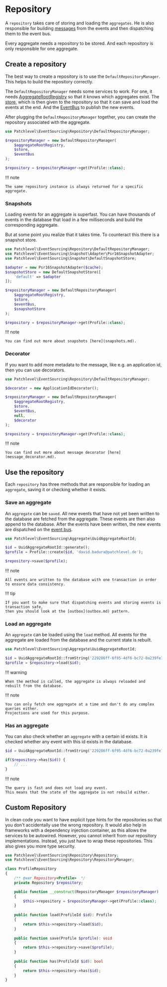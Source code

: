 # Repository

A `repository` takes care of storing and loading the `aggregates`.
He is also responsible for building [messages](event_bus.md) from the events and then dispatching them to the event bus.

Every aggregate needs a repository to be stored. 
And each repository is only responsible for one aggregate.

## Create a repository

The best way to create a repository is to use the `DefaultRepositoryManager`.
This helps to build the repository correctly.

The `DefaultRepositoryManager` needs some services to work. 
For one, it needs [AggregateRootRegistry](aggregate.md#aggregate-root-registry) so that it knows which aggregates exist. 
The [store](store.md), which is then given to the repository so that it can save and load the events at the end. 
And the [EventBus](event_bus.md) to publish the new events.

After plugging the `DefaultRepositoryManager` together, you can create the repository associated with the aggregate.

```php
use Patchlevel\EventSourcing\Repository\DefaultRepositoryManager;

$repositoryManager = new DefaultRepositoryManager(
    $aggregateRootRegistry,
    $store,
    $eventBus
);

$repository = $repositoryManager->get(Profile::class);
```

!!! note

    The same repository instance is always returned for a specific aggregate.

### Snapshots

Loading events for an aggregate is superfast. 
You can have thousands of events in the database that load in a few milliseconds and build the corresponding aggregate.

But at some point you realize that it takes time. To counteract this there is a snapshot store.

```php
use Patchlevel\EventSourcing\Repository\DefaultRepositoryManager;
use Patchlevel\EventSourcing\Snapshot\Adapter\Psr16SnapshotAdapter;
use Patchlevel\EventSourcing\Snapshot\DefaultSnapshotStore;

$adapter = new Psr16SnapshotAdapter($cache);
$snapshotStore = new DefaultSnapshotStore([
    'default' => $adapter
]);

$repositoryManager = new DefaultRepositoryManager(
    $aggregateRootRegistry,
    $store,
    $eventBus,
    $snapshotStore
);

$repository = $repositoryManager->get(Profile::class);
```

!!! note

    You can find out more about snapshots [here](snapshots.md).

### Decorator

If you want to add more metadata to the message, like e.g. an application id, then you can use decorators.

```php
use Patchlevel\EventSourcing\Repository\DefaultRepositoryManager;

$decorator = new ApplicationIdDecorator();

$repositoryManager = new DefaultRepositoryManager(
    $aggregateRootRegistry,
    $store,
    $eventBus,
    null,
    $decorator
);

$repository = $repositoryManager->get(Profile::class);
```

!!! note

    You can find out more about message decorator [here](message_decorator.md).

## Use the repository

Each `repository` has three methods that are responsible for loading an `aggregate`, 
saving it or checking whether it exists.

### Save an aggregate

An `aggregate` can be `saved`. 
All new events that have not yet been written to the database are fetched from the aggregate. 
These events are then also append to the database. 
After the events have been written, 
the new events are dispatched on the [event bus](./event_bus.md).

```php
use Patchlevel\EventSourcing\Aggregate\UuidAggregateRootId;

$id = UuidAggregateRootId::generate();
$profile = Profile::create($id, 'david.badura@patchlevel.de');

$repository->save($profile);
```

!!! note

    All events are written to the database with one transaction in order to ensure data consistency.

!!! tip

    If you want to make sure that dispatching events and storing events is transaction safe, 
    then you should look at the [outbox](outbox.md) pattern.

### Load an aggregate

An `aggregate` can be loaded using the `load` method. 
All events for the aggregate are loaded from the database and the current state is rebuilt.

```php
use Patchlevel\EventSourcing\Aggregate\UuidAggregateRootId;

$id = UuidAggregateRootId::fromString('229286ff-6f95-4df6-bc72-0a239fe7b284');
$profile = $repository->load($id);
```

!!! warning

    When the method is called, the aggregate is always reloaded and rebuilt from the database.

!!! note

    You can only fetch one aggregate at a time and don't do any complex queries either. 
    Projections are used for this purpose.

### Has an aggregate

You can also check whether an `aggregate` with a certain id exists. 
It is checked whether any event with this id exists in the database.

```php
$id = UuidAggregateRootId::fromString('229286ff-6f95-4df6-bc72-0a239fe7b284');

if($repository->has($id)) {
    // ...
}
```

!!! note

    The query is fast and does not load any event. 
    This means that the state of the aggregate is not rebuild either.

## Custom Repository

In clean code you want to have explicit type hints for the repositories
so that you don't accidentally use the wrong repository.
It would also help in frameworks with a dependency injection container,
as this allows the services to be autowired.
However, you cannot inherit from our repository implementations.
Instead, you just have to wrap these repositories.
This also gives you more type security.

```php
use Patchlevel\EventSourcing\Repository\Repository;
use Patchlevel\EventSourcing\Repository\RepositoryManager;

class ProfileRepository 
{
    /** @var Repository<Profile>  */
    private Repository $repository;

    public function __construct(RepositoryManager $repositoryManager) 
    {
        $this->repository = $repositoryManager->get(Profile::class);
    }
    
    public function load(ProfileId $id): Profile 
    {
        return $this->repository->load($id);
    }
    
    public function save(Profile $profile): void 
    {
        return $this->repository->save($profile);
    }
    
    public function has(ProfileId $id): bool 
    {
        return $this->repository->has($id);
    }
}
```
